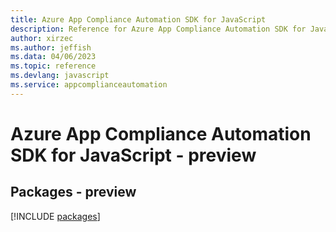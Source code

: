 ```yaml
---
title: Azure App Compliance Automation SDK for JavaScript
description: Reference for Azure App Compliance Automation SDK for JavaScript
author: xirzec
ms.author: jeffish
ms.data: 04/06/2023
ms.topic: reference
ms.devlang: javascript
ms.service: appcomplianceautomation
---
```

# Azure App Compliance Automation SDK for JavaScript - preview
## Packages - preview
[!INCLUDE [packages](app-compliance-automation-index.md)]